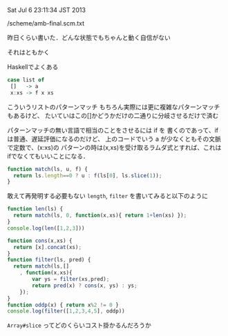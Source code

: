Sat Jul  6 23:11:34 JST 2013

/scheme/amb-final.scm.txt

昨日くらい書いた．どんな状態でもちゃんと動く自信がない

それはともかく

Haskellでよくある

```haskell
case list of
 []   -> a 
 x:xs -> f x xs
```

こういうリストのパターンマッチ
もちろん実際には更に複雑なパターンマッチもあるけど、
たいていはこの[]かどうかだけの二通りに分岐させるだけで済む

パターンマッチの無い言語で相当のことをさせるには if を
書くのであって、if は普通、遅延評価になるのだけど、
上のコードでいう a が少なくともその文脈で定数で、(x:xs)の
パターンの時は(x,xs)を受け取るラムダ式とすれば、これは
ifでなくてもいいことになる．

```javascript
function match(ls, u, f) {
  return ls.length==0 ? u : f(ls[0], ls.slice(1));
}
```

敢えて再発明する必要もない `length`, `filter` を書いてみると以下のように

```javascript
function len(ls) {
  return match(ls, 0, function(x,xs){ return 1+len(xs) });
}
console.log(len([1,2,3]))

function cons(x,xs) {
  return [x].concat(xs);
}
function filter(ls, pred) {
  return match(ls,[]
    , function(x,xs){
        var ys = filter(xs,pred);
        return pred(x) ? cons(x, ys) : ys;
    });
}
function oddp(x) { return x%2 != 0 }
console.log(filter([1,2,3,4,5], oddp))
```

`Array#slice` ってどのくらいコスト掛かるんだろうか
